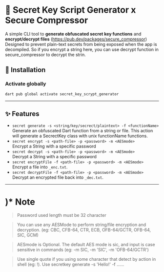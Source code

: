 # 🔐 Secret Key Script Generator x Secure Compressor

A simple CLI tool to **generate obfuscated secret key functions** and **encrypt/decrypt files** (https://pub.dev/packages/secure_compressor)
Designed to prevent plain-text secrets from being exposed when the app is decompiled. So if you encrypt a string here, you can use decrypt function in secure_compressor to decrypt the strin.

## 🚀 Installation
### Activate globally
```bash
dart pub global activate secret_key_scrypt_generator
```
---

## ✨ Features
- `secret generate -s <string/key/secrect/plaintext> -f <functionName>`  
  Generate an obfuscated Dart function from a string or file. This action will generate a SecrectKey class with unix functionName functions.
- `secret encrypt -s <path-file> -p <password> -m <AESmode>`  
  Encrypt a String with a specific password
- `secret decrypt -s <path-file> -p <password> -m <AESmode>`  
  Decrypt a String with a specific password
- `secret encryptFile -f <path-file> -p <password> -m <AESmode>`  
  Encrypt a file into `_enc.txt`.
- `secret decryptFile -f <path-file> -p <password> -m <AESmode>`  
  Decrypt an encrypted file back into `_dec.txt`.
---

# )* Note

> Password used length must be 32 character

> You can use any AESMode to perform string/file encryption and decryption. (eg: CBC, CFB-64, CTR, ECB, OFB-64/GCTR, OFB-64, SIC, GCM)

> AESmode is Optional. The default AES mode is sic, and input is case sensitive in commands (eg: -m SIC, -m 'SIC', -m 'OFB-64/GCTR')

> Use single quote if you using some character that detect by action in shell (eg: !). Use secretkey generate -s 'Hello!' -f ......

